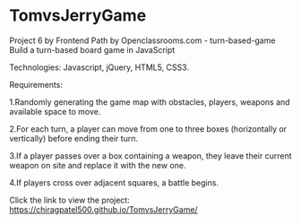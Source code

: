 # TomvsJerryGame

Project 6 by Frontend Path by Openclassrooms.com - turn-based-game Build a turn-based board game in JavaScript

Technologies: Javascript, jQuery, HTML5, CSS3.

Requirements:

1.Randomly generating the game map with obstacles, players, weapons and available space to move.

2.For each turn, a player can move from one to three boxes (horizontally or vertically) before ending their turn.

3.If a player passes over a box containing a weapon, they leave their current weapon on site and replace it with the new one.

4.If players cross over adjacent squares, a battle begins.

Click the link to view the project: https://chiragpatel500.github.io/TomvsJerryGame/
